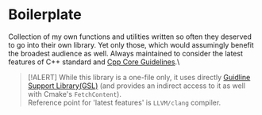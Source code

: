# Boilerplate
Collection of my own functions and utilities written so often they deserved to go into their own library. Yet only those, which would assumingly benefit the broadest audience as well. Always maintained to consider the latest features of C++ standard and [Cpp Core Guidelines][0].\
> [!ALERT]
> While this library is a one-file only, it uses directly [Guidline Support Library(GSL)][1] (and provides an indirect access to it as well with Cmake's `FetchContent`).\
> Reference point for 'latest features' is `LLVM/clang` compiler.

[0]: https://isocpp.github.io/CppCoreGuidelines/CppCoreGuidelines#main "Core Guidelines"
[1]: https://github.com/microsoft/GSL/tree/main?tab=readme-ov-file#readme "GSL"
